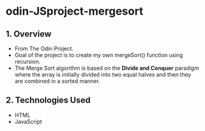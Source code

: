 # odin-JSproject-mergesort

## 1. Overview
- From The Odin Project.
- Goal of the project is to create my own mergeSort() function using recursion.
- The Merge Sort algorithm is based on the **Divide and Conquer** paradigm where the array is initially divided into two equal halves and then they are combined in a sorted manner.

## 2. Technologies Used
- HTML
- JavaScript